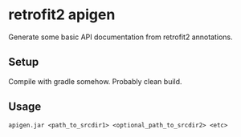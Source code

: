 # retrofit2 apigen

Generate some basic API documentation from retrofit2 annotations.

## Setup

Compile with gradle somehow. Probably clean build.

## Usage

`apigen.jar <path_to_srcdir1> <optional_path_to_srcdir2> <etc>`

